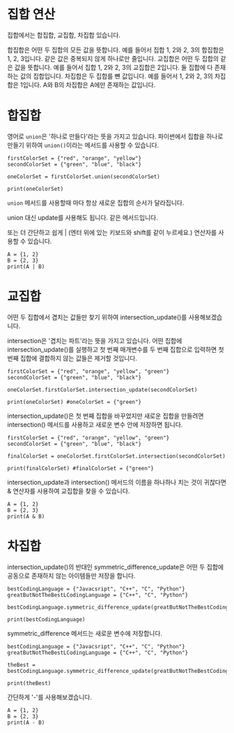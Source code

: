 # 집합 연산
집합에서는 합집합, 교집합, 차집합 있습니다.

합집합은 어떤 두 집합의 모든 값을 뜻합니다. 예를 들어서 집합 1, 2와 2, 3의 합집합은 1, 2, 3입니다. 같은 값은 중복되지 않게 하나로만 줄입니다.
교집합은 어떤 두 집합의 같은 값을 뜻합니다. 예를 들어서 집합 1, 2와 2, 3의 교집합은 2입니다. 둘 집합에 다 존재하는 값의 집합입니다.
차집합은 두 집합를 뺸 값입니다. 예를 들어서 1, 2와 2, 3의 차집합은 1입니다. A와 B의 차집합은 A에만 존재하는 값입니다.

# 합집합
영어로 `union`은 '하나로 만들다'라는 뜻을 가지고 있습니다. 파이썬에서 집합을 하나로 만들기 위하여 `union()`이라는 메서드를 사용할 수 있습니다.

```
firstColorSet = {"red", "orange", "yellow"}
secondColorSet = {"green", "blue", "black"}

oneColorSet = firstColorSet.union(secondColorSet)

print(oneColorSet)
```

`union` 메서드를 사용할때 마다 항상 새로운 집합의 순서가 달라집니다.

union 대신 update를 사용해도 됩니다. 같은 메서드입니다.

또는 더 간단하고 쉽게 | (엔터 위에 있는 키보드와 shift를 같이 누르세요.) 연산자를 사용할 수 있습니다.

```
A = {1, 2}
B = {2, 3}
print(A | B)
```

# 교집합
어떤 두 집합에서 겹치는 값들만 찾기 위하여 intersection_update()를 사용해보겠습니다.

intersection은 '겹치는 파트'라는 뜻을 가지고 있습니다. 어떤 집합에 intersection_update()를 실행하고 첫 번째 매개변수를 두 번째 집합으로 입력하면 첫 번째 집합에 결합하지 않는 값들은 제거할 것입니다.

```
firstColorSet = {"red", "orange", "yellow", "green"}
secondColorSet = {"green", "blue", "black"}

oneColorSet.firstColorSet.intersection_update(secondColorSet)

print(oneColorSet) #oneColorSet = {"green"}
```

intersection_update()은 첫 번째 집합을 바꾸었지만 새로운 집합을 만들려면 intersection() 메서드를 사용하고 새로운 변수 안에 저장하면 됩니다.

```
firstColorSet = {"red", "orange", "yellow", "green"}
secondColorSet = {"green", "blue", "black"}

finalColorSet = oneColorSet.firstColorSet.intersection(secondColorSet)

print(finalColorSet) #finalColorSet = {"green"}
```

intersection_update과 intersection() 메서드의 이름을 하나하나 치는 것이 귀찮다면 & 연산자를 사용하여 교집합을 찾을 수 있습니다.

```
A = {1, 2}
B = {2, 3}
print(A & B)
```

# 차집합
intersection_update()의 반대인 symmetric_difference_update은 어떤 두 집합에 공동으로 존재하지 않는 아이템들만 저장을 합니다.

```
bestCodingLanguage = {"Javacsript", "C++", "C", "Python"}
greatButNotTheBestLCodingLanguage = {"C++", "C", "Python"}

bestCodingLanguage.symmetric_difference_update(greatButNotTheBestCodingLanguage)

print(bestCodingLanguage)
```

symmetric_difference 메서드는 새로운 변수에 저장합니다.

```
bestCodingLanguage = {"Javacsript", "C++", "C", "Python"}
greatButNotTheBestLCodingLanguage = {"C++", "C", "Python"}

theBest = bestCodingLanguage.symmetric_difference_update(greatButNotTheBestCodingLanguage)

print(theBest)
````

간단하게 '-'를 사용해보겠습니다.

```
A = {1, 2}
B = {2, 3}
print(A - B)
```
